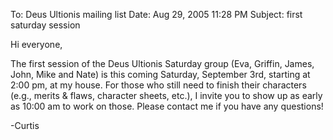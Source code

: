 To: Deus Ultionis mailing list
Date: Aug 29, 2005 11:28 PM
Subject: first saturday session

Hi everyone,

The first session of the Deus Ultionis Saturday group (Eva, Griffin, James, John, Mike and Nate) is this coming Saturday, September 3rd, starting at 2:00 pm, at my house. For those who still need to finish their characters (e.g., merits &amp; flaws, character sheets, etc.), I invite you to show up as early as 10:00 am to work on those. Please contact me if you have any questions!

-Curtis
